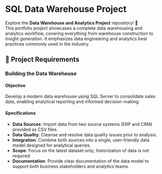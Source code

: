 # SQL Data Warehouse Project

Explore the **Data Warehouse and Analytics Project** repository! 🚀  
This portfolio project showcases a complete data warehousing and analytics workflow, covering everything from warehouse construction to insight generation. It emphasizes data engineering and analytics best practices commonly used in the industry.

## 🚀 Project Requirements

### Building the Data Warehouse

#### Objective

Develop a modern data warehouse using SQL Server to consolidate sales data, enabling analytical reporting and informed decision-making.

#### Specifications

-   **Data Sources**: Import data from two source systems (ERP and CRM) provided as CSV files.
-   **Data Quality**: Cleanse and resolve data quality issues prior to analysis.
-   **Integration**: Combine both sources into a single, user-friendly data model designed for analytical queries.
-   **Scope**: Focus on the latest dataset only; historization of data is not required.
-   **Documentation**: Provide clear documentation of the data model to support both business stakeholders and analytics teams.
